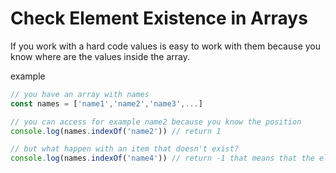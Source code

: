 # Check Element Existence in Arrays

If you work with a hard code values is easy to work with them because you know where are the values inside the array.

example

```js
// you have an array with names
const names = ['name1','name2','name3',...]

// you can access for example name2 because you know the position
console.log(names.indexOf('name2')) // return 1

// but what happen with an item that doesn't exist?
console.log(names.indexOf('name4')) // return -1 that means that the element doesn't exist
```
